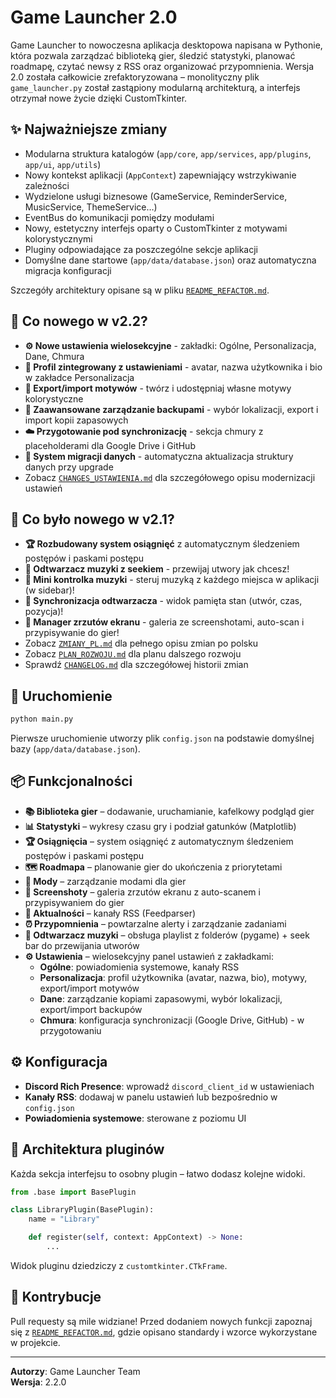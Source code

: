 # Game Launcher 2.0

Game Launcher to nowoczesna aplikacja desktopowa napisana w Pythonie, która pozwala zarządzać biblioteką gier, śledzić statystyki, planować roadmapę, czytać newsy z RSS oraz organizować przypomnienia. Wersja 2.0 została całkowicie zrefaktoryzowana – monolityczny plik `game_launcher.py` został zastąpiony modularną architekturą, a interfejs otrzymał nowe życie dzięki CustomTkinter.

## ✨ Najważniejsze zmiany
- Modularna struktura katalogów (`app/core`, `app/services`, `app/plugins`, `app/ui`, `app/utils`)
- Nowy kontekst aplikacji (`AppContext`) zapewniający wstrzykiwanie zależności
- Wydzielone usługi biznesowe (GameService, ReminderService, MusicService, ThemeService…)
- EventBus do komunikacji pomiędzy modułami
- Nowy, estetyczny interfejs oparty o CustomTkinter z motywami kolorystycznymi
- Pluginy odpowiadające za poszczególne sekcje aplikacji
- Domyślne dane startowe (`app/data/database.json`) oraz automatyczna migracja konfiguracji

Szczegóły architektury opisane są w pliku [`README_REFACTOR.md`](README_REFACTOR.md).

## 🎉 Co nowego w v2.2?
- **⚙️ Nowe ustawienia wielosekcyjne** - zakładki: Ogólne, Personalizacja, Dane, Chmura
- **👤 Profil zintegrowany z ustawieniami** - avatar, nazwa użytkownika i bio w zakładce Personalizacja
- **🎨 Export/import motywów** - twórz i udostępniaj własne motywy kolorystyczne
- **💾 Zaawansowane zarządzanie backupami** - wybór lokalizacji, export i import kopii zapasowych
- **☁️ Przygotowanie pod synchronizację** - sekcja chmury z placeholderami dla Google Drive i GitHub
- **🔄 System migracji danych** - automatyczna aktualizacja struktury danych przy upgrade
- Zobacz [`CHANGES_USTAWIENIA.md`](CHANGES_USTAWIENIA.md) dla szczegółowego opisu modernizacji ustawień

## 🎉 Co było nowego w v2.1?
- **🏆 Rozbudowany system osiągnięć** z automatycznym śledzeniem postępów i paskami postępu
- **🎵 Odtwarzacz muzyki z seekiem** - przewijaj utwory jak chcesz!
- **🎵 Mini kontrolka muzyki** - steruj muzyką z każdego miejsca w aplikacji (w sidebar)!
- **🎵 Synchronizacja odtwarzacza** - widok pamięta stan (utwór, czas, pozycja)!
- **📸 Manager zrzutów ekranu** - galeria ze screenshotami, auto-scan i przypisywanie do gier!
- Zobacz [`ZMIANY_PL.md`](ZMIANY_PL.md) dla pełnego opisu zmian po polsku
- Zobacz [`PLAN_ROZWOJU.md`](PLAN_ROZWOJU.md) dla planu dalszego rozwoju
- Sprawdź [`CHANGELOG.md`](CHANGELOG.md) dla szczegółowej historii zmian

## 🚀 Uruchomienie
```bash
python main.py
```
Pierwsze uruchomienie utworzy plik `config.json` na podstawie domyślnej bazy (`app/data/database.json`).

## 📦 Funkcjonalności
- **📚 Biblioteka gier** – dodawanie, uruchamianie, kafelkowy podgląd gier
- **📊 Statystyki** – wykresy czasu gry i podział gatunków (Matplotlib)
- **🏆 Osiągnięcia** – system osiągnięć z automatycznym śledzeniem postępów i paskami postępu
- **🗺️ Roadmapa** – planowanie gier do ukończenia z priorytetami
- **🔧 Mody** – zarządzanie modami dla gier
- **📸 Screenshoty** – galeria zrzutów ekranu z auto-scanem i przypisywaniem do gier
- **📰 Aktualności** – kanały RSS (Feedparser)
- **⏰ Przypomnienia** – powtarzalne alerty i zarządzanie zadaniami
- **🎵 Odtwarzacz muzyki** – obsługa playlist z folderów (pygame) + seek bar do przewijania utworów
- **⚙️ Ustawienia** – wielosekcyjny panel ustawień z zakładkami:
  - **Ogólne**: powiadomienia systemowe, kanały RSS
  - **Personalizacja**: profil użytkownika (avatar, nazwa, bio), motywy, export/import motywów
  - **Dane**: zarządzanie kopiami zapasowymi, wybór lokalizacji, export/import backupów
  - **Chmura**: konfiguracja synchronizacji (Google Drive, GitHub) - w przygotowaniu

## ⚙️ Konfiguracja
- **Discord Rich Presence**: wprowadź `discord_client_id` w ustawieniach
- **Kanały RSS**: dodawaj w panelu ustawień lub bezpośrednio w `config.json`
- **Powiadomienia systemowe**: sterowane z poziomu UI

## 🧩 Architektura pluginów
Każda sekcja interfejsu to osobny plugin – łatwo dodasz kolejne widoki.
```python
from .base import BasePlugin

class LibraryPlugin(BasePlugin):
    name = "Library"

    def register(self, context: AppContext) -> None:
        ...
```
Widok pluginu dziedziczy z `customtkinter.CTkFrame`.

## 🤝 Kontrybucje
Pull requesty są mile widziane! Przed dodaniem nowych funkcji zapoznaj się z [`README_REFACTOR.md`](README_REFACTOR.md), gdzie opisano standardy i wzorce wykorzystane w projekcie.

---
**Autorzy**: Game Launcher Team  
**Wersja**: 2.2.0
